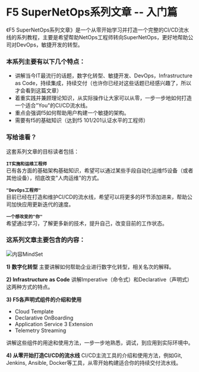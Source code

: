 # F5 SuperNetOps系列文章 -- 入门篇

《F5 SuperNetOps系列文章》是一个从零开始学习并打造一个完整的CI/CD流水线的系列教程，主要是希望帮助NetOps工程师转向SuperNetOps，更好地帮助公司对DevOps，敏捷开发的转型。

### 本系列主要有以下几个特点：
* 讲解当今IT最流行的话题，数字化转型、敏捷开发、DevOps，Infrastructure as Code，持续集成，持续交付（也许你已经对这些话题已经感兴趣了，所以才会看到这篇文章）
* 着重实践并兼顾理论知识，从实际操作让大家可以从零，一步一步地如何打造一个适合"You"的CI/CD流水线。
* 重点会强调f5如何帮助用户构建一个敏捷的架构。
* 需要有f5的基础知识（达到f5 101/201认证水平的工程师）

### 写给谁看？

这套系列文章的目标读者包括：

**`IT实施和运维工程师`**   
已有各方面的基础架构基础知识，希望可以通过某些手段自动化运维f5设备（或者其他设备），彻底改变"人肉运维"的方式。

**`"DevOps工程师"`**  
目前已经在打造和维护CI/CD的流水线，希望可以将更多的环节添加进来，帮助公司加快应用更新迭代的速度。

**`一个想改变的"你"`**   
希望通过学习，了解更多新的技术，提升自己，改变目前的工作状态。

### 这系列文章主要包含的内容：

![内容MindSet](http://ottodeng.oss-cn-shenzhen.aliyuncs.com/1.png)

**1) 数字化转型**
主要讲解如何帮助企业进行数字化转型，相关名次的解释。    

**2) Infrastructure as Code**
讲解Imperative（命令式）和Declarative（声明式）这两种方式的特点。   

**3) F5各声明式组件的介绍和使用**    
* Cloud Template
* Declarative OnBoarding
* Application Service 3 Extension
* Telemetry Streaming   

讲解这些组件的用途和使用方法，一步一步地熟悉，调试，到应用到实际环境中。   

**4) 从零开始打造CI/CD的流水线**
CI/CD主流工具的介绍和使用方法，例如Git, Jenkins, Ansible, Docker等工具，从零开始构建适合你的持续交付流水线。